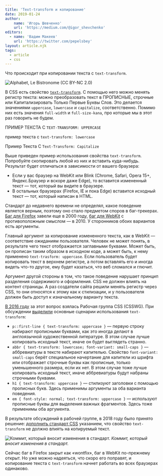 ```yaml
---
title: 'Text-transform и копирование'
date: 2019-01-24
author:
    name: 'Игорь Шевченко'
    url: 'https://medium.com/@igor_shevchenko'
editors:
  - name: 'Вадим Макеев'
    url: 'https://twitter.com/pepelsbey'
layout: article.njk
tags:
  - article
  - css
---
```


Что происходит при копировании текста с `text-transform`.

![Alphabet, Le Bistronome (CC BY-NC 2.0)](images/1.jpg)

В CSS есть свойство [`text-transform`](https://developer.mozilla.org/en-US/docs/Web/CSS/text-transform). С помощью него можно менять регистр текста: можно преобразовать текст в ПРОПИСНЫЕ, строчные или Капитализировать Только Первые Буквы Слов. Это делается значениями `uppercase`, `lowercase` и `capitalize`, соответственно. Помимо них есть значения `full-width` и `full-size-kana`, про которые мы в этот раз говорить не будем.

<p style="text-transform: uppercase">Пример текста с <code>text-transform: uppercase</code></p>
<p style="text-transform: lowercase">Пример текста с <code>text-transform: lowercase</code></p>
<p style="text-transform: capitalize">Пример текста с <code>text-transform: capitalize</code></p>

Выше приведен пример использования свойства `text-transform`. Попробуйте скопировать любой из них и вставить куда-нибудь. Результат будет отличаться в зависимости от вашего браузера:

- Если у вас браузер на WebKit или Blink (Chrome, Safari, Opera 15+, Яндекс.Браузер и вскоре даже Edge), то вставится измененный текст — тот, который вы видите в браузере.
- В остальных браузерах (Firefox, IE и пока Edge) вставится исходный текст — тот, который написан в HTML.

Стандарт до недавнего времени не определял, какое поведение является верным, поэтому оно стало предметом споров в баг-трекерах. [Баг для Firefox](https://bugzilla.mozilla.org/show_bug.cgi?id=35148) завели еще в 2000 году, [баг для WebKit](https://bugs.webkit.org/show_bug.cgi?id=43202) с противоположным смыслом — в 2010. У сторонников обоих вариантов есть аргументы.

Главный аргумент за копирование измененного текста, как в WebKit — соответствие ожиданиям пользователя. Человек не может понять, в результате чего текст отображается заглавными буквами. Может быть, он прописан таким образом в исходном коде, а может быть, к нему применено `text-trasform: uppercase`. Если пользователь будет копировать текст в верхнем регистре, а потом вставлять его и иногда видеть что-то другое, ему будет казаться, что веб сломался и глючит.

Аргумент другой стороны в том, что такое поведение нарушает принцип разделения содержимого и оформления. CSS не должен влиять на контент страницы. А раз создатели сайта решили менять регистр через CSS, то они относятся к этому как к стилизации, и у пользователя должен быть доступ к изначальному варианту текста.

[В 2016 году](https://github.com/w3c/csswg-drafts/issues/627) за этот вопрос взялась Рабочая группа CSS (CSSWG). При обсуждении [выделили](https://github.com/w3c/csswg-drafts/issues/627#issuecomment-255279958) основные сценарии использования `text-transform`:

- `p::first-line { text-transform: uppercase }` — первую строку набирают прописными буквами, как это иногда делают в англоязычной художественной литературе. В этом случае лучше копировать исходный текст, иначе он будет выглядеть странно.
- `abbr { text-transform: lowercase; font-variant: small-caps }` — аббревиатуры в тексте набирают капителью. Свойство `font-variant: small-caps` берёт специальное начертание для капители из шрифта или отображает строчные буквы как прописные, только уменьшенного размера, если их нет. В этом случае тоже лучше копировать исходный текст, иначе аббревиатуры будут набраны строчными буквами.
- `h1 { text-transform: uppercase }` — стилизуют заголовки с помощью прописных букв. Здесь применимы аргументы за оба варианта поведения.
- `em { font-style: normal; text-transform: uppercase }` — используют прописные буквы для выделения важных фрагментов. Здесь тоже применимы оба аргумента.

В результате обсуждений в рабочей группе, в 2018 году было принято решение: [дополнить стандарт CSS](https://github.com/w3c/csswg-drafts/commit/f736e8e1b9812a9e854d03328a0acca827310801) указанием, что свойство `text-transform` не должно влиять на копируемый текст.

![Коммит, который вносит изменения в стандарт.](images/2.png)
_Коммит, который вносит изменения в стандарт._

Сейчас баг в Firefox закрыт как «wontfix», баг в WebKit по-прежнему открыт. Но уже можно надеяться, что скоро его поправят, и копирование текста с `text-transform` начнет работать во всех браузерах одинаково.
